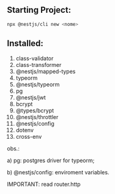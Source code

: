 ## Starting Project:

```bash
npx @nestjs/cli new <nome>
```

## Installed:

1. class-validator
2. class-transformer
3. @nestjs/mapped-types
4. typeorm
5. @nestjs/typeorm
6. pg
7. @nestjs/jwt
8. bcrypt
9. @types/bcrypt
10. @nestjs/throttler
11. @nestjs/config
12. dotenv
13. cross-env

obs.: 

a) pg: postgres driver for typeorm;

b) @nestjs/config: enviroment variables.

IMPORTANT: read router.http
